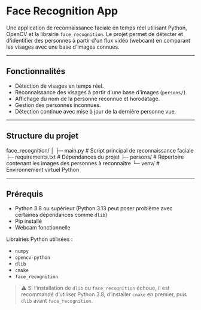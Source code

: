 # Face Recognition App

Une application de reconnaissance faciale en temps réel utilisant Python, OpenCV et la librairie `face_recognition`. Le projet permet de détecter et d'identifier des personnes à partir d'un flux vidéo (webcam) en comparant les visages avec une base d'images connues.

---

## Fonctionnalités

- Détection de visages en temps réel.
- Reconnaissance des visages à partir d'une base d'images (`persons/`).
- Affichage du nom de la personne reconnue et horodatage.
- Gestion des personnes inconnues.
- Détection continue avec mise à jour de la dernière personne vue.

---

## Structure du projet

face_recognition/
│
├─ main.py # Script principal de reconnaissance faciale
├─ requirements.txt # Dépendances du projet
├─ persons/ # Répertoire contenant les images des personnes à reconnaître
└─ venv/ # Environnement virtuel Python


---

## Prérequis

- Python 3.8 ou supérieur (Python 3.13 peut poser problème avec certaines dépendances comme `dlib`)
- Pip installé
- Webcam fonctionnelle

Librairies Python utilisées :

- `numpy`
- `opencv-python`
- `dlib`
- `cmake`
- `face_recognition`

> ⚠️ Si l’installation de `dlib` ou `face_recognition` échoue, il est recommandé d’utiliser Python 3.8, d’installer `cmake` en premier, puis `dlib` avant `face_recognition`.





